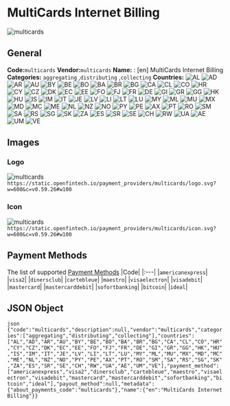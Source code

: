 # MultiCards Internet Billing 
![multicards](https://static.openfintech.io/payment_providers/multicards/logo.svg?w=600&c=v0.59.26#w100) 
## General 
**Code:**`multicards` 
**Vendor:**`multicards` 
**Name:** 
:	[en] MultiCards Internet Billing 
**Categories:** 
`aggregating` ,`distributing` ,`collecting` 
**Countries:** 
![AL](https://cdnjs.cloudflare.com/ajax/libs/flag-icon-css/3.3.0/flags/4x3/AL.svg#w24) 
![AD](https://cdnjs.cloudflare.com/ajax/libs/flag-icon-css/3.3.0/flags/4x3/AD.svg#w24) 
![AR](https://cdnjs.cloudflare.com/ajax/libs/flag-icon-css/3.3.0/flags/4x3/AR.svg#w24) 
![AU](https://cdnjs.cloudflare.com/ajax/libs/flag-icon-css/3.3.0/flags/4x3/AU.svg#w24) 
![BY](https://cdnjs.cloudflare.com/ajax/libs/flag-icon-css/3.3.0/flags/4x3/BY.svg#w24) 
![BE](https://cdnjs.cloudflare.com/ajax/libs/flag-icon-css/3.3.0/flags/4x3/BE.svg#w24) 
![BO](https://cdnjs.cloudflare.com/ajax/libs/flag-icon-css/3.3.0/flags/4x3/BO.svg#w24) 
![BA](https://cdnjs.cloudflare.com/ajax/libs/flag-icon-css/3.3.0/flags/4x3/BA.svg#w24) 
![BR](https://cdnjs.cloudflare.com/ajax/libs/flag-icon-css/3.3.0/flags/4x3/BR.svg#w24) 
![BG](https://cdnjs.cloudflare.com/ajax/libs/flag-icon-css/3.3.0/flags/4x3/BG.svg#w24) 
![CA](https://cdnjs.cloudflare.com/ajax/libs/flag-icon-css/3.3.0/flags/4x3/CA.svg#w24) 
![CL](https://cdnjs.cloudflare.com/ajax/libs/flag-icon-css/3.3.0/flags/4x3/CL.svg#w24) 
![CO](https://cdnjs.cloudflare.com/ajax/libs/flag-icon-css/3.3.0/flags/4x3/CO.svg#w24) 
![HR](https://cdnjs.cloudflare.com/ajax/libs/flag-icon-css/3.3.0/flags/4x3/HR.svg#w24) 
![CY](https://cdnjs.cloudflare.com/ajax/libs/flag-icon-css/3.3.0/flags/4x3/CY.svg#w24) 
![CZ](https://cdnjs.cloudflare.com/ajax/libs/flag-icon-css/3.3.0/flags/4x3/CZ.svg#w24) 
![DK](https://cdnjs.cloudflare.com/ajax/libs/flag-icon-css/3.3.0/flags/4x3/DK.svg#w24) 
![EC](https://cdnjs.cloudflare.com/ajax/libs/flag-icon-css/3.3.0/flags/4x3/EC.svg#w24) 
![EE](https://cdnjs.cloudflare.com/ajax/libs/flag-icon-css/3.3.0/flags/4x3/EE.svg#w24) 
![FO](https://cdnjs.cloudflare.com/ajax/libs/flag-icon-css/3.3.0/flags/4x3/FO.svg#w24) 
![FJ](https://cdnjs.cloudflare.com/ajax/libs/flag-icon-css/3.3.0/flags/4x3/FJ.svg#w24) 
![FR](https://cdnjs.cloudflare.com/ajax/libs/flag-icon-css/3.3.0/flags/4x3/FR.svg#w24) 
![DE](https://cdnjs.cloudflare.com/ajax/libs/flag-icon-css/3.3.0/flags/4x3/DE.svg#w24) 
![GI](https://cdnjs.cloudflare.com/ajax/libs/flag-icon-css/3.3.0/flags/4x3/GI.svg#w24) 
![GR](https://cdnjs.cloudflare.com/ajax/libs/flag-icon-css/3.3.0/flags/4x3/GR.svg#w24) 
![GG](https://cdnjs.cloudflare.com/ajax/libs/flag-icon-css/3.3.0/flags/4x3/GG.svg#w24) 
![HK](https://cdnjs.cloudflare.com/ajax/libs/flag-icon-css/3.3.0/flags/4x3/HK.svg#w24) 
![HU](https://cdnjs.cloudflare.com/ajax/libs/flag-icon-css/3.3.0/flags/4x3/HU.svg#w24) 
![IS](https://cdnjs.cloudflare.com/ajax/libs/flag-icon-css/3.3.0/flags/4x3/IS.svg#w24) 
![IM](https://cdnjs.cloudflare.com/ajax/libs/flag-icon-css/3.3.0/flags/4x3/IM.svg#w24) 
![IT](https://cdnjs.cloudflare.com/ajax/libs/flag-icon-css/3.3.0/flags/4x3/IT.svg#w24) 
![JE](https://cdnjs.cloudflare.com/ajax/libs/flag-icon-css/3.3.0/flags/4x3/JE.svg#w24) 
![LV](https://cdnjs.cloudflare.com/ajax/libs/flag-icon-css/3.3.0/flags/4x3/LV.svg#w24) 
![LI](https://cdnjs.cloudflare.com/ajax/libs/flag-icon-css/3.3.0/flags/4x3/LI.svg#w24) 
![LT](https://cdnjs.cloudflare.com/ajax/libs/flag-icon-css/3.3.0/flags/4x3/LT.svg#w24) 
![LU](https://cdnjs.cloudflare.com/ajax/libs/flag-icon-css/3.3.0/flags/4x3/LU.svg#w24) 
![MY](https://cdnjs.cloudflare.com/ajax/libs/flag-icon-css/3.3.0/flags/4x3/MY.svg#w24) 
![ML](https://cdnjs.cloudflare.com/ajax/libs/flag-icon-css/3.3.0/flags/4x3/ML.svg#w24) 
![MU](https://cdnjs.cloudflare.com/ajax/libs/flag-icon-css/3.3.0/flags/4x3/MU.svg#w24) 
![MX](https://cdnjs.cloudflare.com/ajax/libs/flag-icon-css/3.3.0/flags/4x3/MX.svg#w24) 
![MD](https://cdnjs.cloudflare.com/ajax/libs/flag-icon-css/3.3.0/flags/4x3/MD.svg#w24) 
![MC](https://cdnjs.cloudflare.com/ajax/libs/flag-icon-css/3.3.0/flags/4x3/MC.svg#w24) 
![ME](https://cdnjs.cloudflare.com/ajax/libs/flag-icon-css/3.3.0/flags/4x3/ME.svg#w24) 
![NL](https://cdnjs.cloudflare.com/ajax/libs/flag-icon-css/3.3.0/flags/4x3/NL.svg#w24) 
![NZ](https://cdnjs.cloudflare.com/ajax/libs/flag-icon-css/3.3.0/flags/4x3/NZ.svg#w24) 
![NO](https://cdnjs.cloudflare.com/ajax/libs/flag-icon-css/3.3.0/flags/4x3/NO.svg#w24) 
![PY](https://cdnjs.cloudflare.com/ajax/libs/flag-icon-css/3.3.0/flags/4x3/PY.svg#w24) 
![PE](https://cdnjs.cloudflare.com/ajax/libs/flag-icon-css/3.3.0/flags/4x3/PE.svg#w24) 
![AX](https://cdnjs.cloudflare.com/ajax/libs/flag-icon-css/3.3.0/flags/4x3/AX.svg#w24) 
![PT](https://cdnjs.cloudflare.com/ajax/libs/flag-icon-css/3.3.0/flags/4x3/PT.svg#w24) 
![RO](https://cdnjs.cloudflare.com/ajax/libs/flag-icon-css/3.3.0/flags/4x3/RO.svg#w24) 
![SM](https://cdnjs.cloudflare.com/ajax/libs/flag-icon-css/3.3.0/flags/4x3/SM.svg#w24) 
![SA](https://cdnjs.cloudflare.com/ajax/libs/flag-icon-css/3.3.0/flags/4x3/SA.svg#w24) 
![RS](https://cdnjs.cloudflare.com/ajax/libs/flag-icon-css/3.3.0/flags/4x3/RS.svg#w24) 
![SG](https://cdnjs.cloudflare.com/ajax/libs/flag-icon-css/3.3.0/flags/4x3/SG.svg#w24) 
![SK](https://cdnjs.cloudflare.com/ajax/libs/flag-icon-css/3.3.0/flags/4x3/SK.svg#w24) 
![ZA](https://cdnjs.cloudflare.com/ajax/libs/flag-icon-css/3.3.0/flags/4x3/ZA.svg#w24) 
![ES](https://cdnjs.cloudflare.com/ajax/libs/flag-icon-css/3.3.0/flags/4x3/ES.svg#w24) 
![SR](https://cdnjs.cloudflare.com/ajax/libs/flag-icon-css/3.3.0/flags/4x3/SR.svg#w24) 
![SE](https://cdnjs.cloudflare.com/ajax/libs/flag-icon-css/3.3.0/flags/4x3/SE.svg#w24) 
![CH](https://cdnjs.cloudflare.com/ajax/libs/flag-icon-css/3.3.0/flags/4x3/CH.svg#w24) 
![RW](https://cdnjs.cloudflare.com/ajax/libs/flag-icon-css/3.3.0/flags/4x3/RW.svg#w24) 
![UA](https://cdnjs.cloudflare.com/ajax/libs/flag-icon-css/3.3.0/flags/4x3/UA.svg#w24) 
![AE](https://cdnjs.cloudflare.com/ajax/libs/flag-icon-css/3.3.0/flags/4x3/AE.svg#w24) 
![UM](https://cdnjs.cloudflare.com/ajax/libs/flag-icon-css/3.3.0/flags/4x3/UM.svg#w24) 
![VE](https://cdnjs.cloudflare.com/ajax/libs/flag-icon-css/3.3.0/flags/4x3/VE.svg#w24) 
 
## Images 
### Logo 
![multicards](https://static.openfintech.io/payment_providers/multicards/logo.svg?w=600&c=v0.59.26#w100) 
``` https://static.openfintech.io/payment_providers/multicards/logo.svg?w=600&c=v0.59.26#w100 ``` 
### Icon 
![multicards](https://static.openfintech.io/payment_providers/multicards/icon.svg?w=600&c=v0.59.26#w100) 
``` https://static.openfintech.io/payment_providers/multicards/icon.svg?w=600&c=v0.59.26#w100 ``` 
## Payment Methods 
The list of supported [Payment Methods](#) 
|Code| 
|:---| 
|`americanexpress`| 
|`visa2`| 
|`dinersclub`| 
|`cartebleue`| 
|`maestro`| 
|`visaelectron`| 
|`visadebit`| 
|`mastercard`| 
|`mastercarddebit`| 
|`sofortbanking`| 
|`bitcoin`| 
|`ideal`| 
 
## JSON Object 
```json {"code":"multicards","description":null,"vendor":"multicards","categories":["aggregating","distributing","collecting"],"countries":["AL","AD","AR","AU","BY","BE","BO","BA","BR","BG","CA","CL","CO","HR","CY","CZ","DK","EC","EE","FO","FJ","FR","DE","GI","GR","GG","HK","HU","IS","IM","IT","JE","LV","LI","LT","LU","MY","ML","MU","MX","MD","MC","ME","NL","NZ","NO","PY","PE","AX","PT","RO","SM","SA","RS","SG","SK","ZA","ES","SR","SE","CH","RW","UA","AE","UM","VE"],"payment_method":["americanexpress","visa2","dinersclub","cartebleue","maestro","visaelectron","visadebit","mastercard","mastercarddebit","sofortbanking","bitcoin","ideal"],"payout_method":null,"metadata":{"about_payments_code":"multicards"},"name":{"en":"MultiCards Internet Billing"}} ``` 
